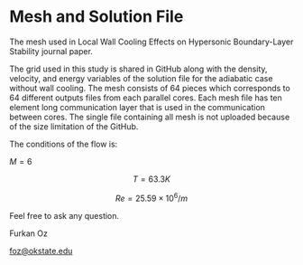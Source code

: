 # Mesh and Solution File
The mesh used in Local Wall Cooling Effects on Hypersonic Boundary-Layer Stability journal paper.

The grid used in this study is shared in GitHub along with the density, velocity, and energy variables of the solution file for the adiabatic case without wall cooling. The mesh consists of 64 pieces which corresponds to 64 different outputs files from each parallel cores. Each mesh file has ten element long communication layer that is used in the communication between cores. The single file containing all mesh is not uploaded because of the size limitation of the GitHub.

The conditions of the flow is:

$M=6$

$$T=63.3K$$

$$Re=25.59\times10^6/m$$

Feel free to ask any question.

Furkan Oz

foz@okstate.edu
